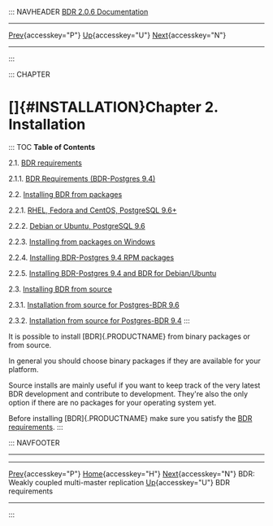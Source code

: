 ::: NAVHEADER
  [BDR 2.0.6 Documentation](index.md)                                                                                                                
  ----------------------------------------------------------------------------------------------------- ------------------------------------------- -- ---------------------------------------------------------------------
  [Prev](weak-coupled-multimaster.md "BDR: Weakly coupled multi-master replication"){accesskey="P"}   [Up](getting-started.md){accesskey="U"}        [Next](install-requirements.md "BDR requirements"){accesskey="N"}

------------------------------------------------------------------------
:::

::: CHAPTER
# []{#INSTALLATION}Chapter 2. Installation

::: TOC
**Table of Contents**

2.1. [BDR requirements](install-requirements.md)

2.1.1. [BDR Requirements (BDR-Postgres
9.4)](install-requirements.md#INSTALL-REQUIREMENTS-94)

2.2. [Installing BDR from packages](installation-packages.md)

2.2.1. [RHEL, Fedora and CentOS, PostgreSQL
9.6+](installation-packages.md#INSTALLATION-PACKAGES-REDHAT)

2.2.2. [Debian or Ubuntu, PostgreSQL
9.6](installation-packages.md#INSTALLATION-PACKAGES-DEBIAN)

2.2.3. [Installing from packages on
Windows](installation-packages.md#INSTALLATION-PACKAGES-WINDOWS)

2.2.4. [Installing BDR-Postgres 9.4 RPM
packages](installation-packages.md#INSTALLATION-PACKAGES-REDHAT-94)

2.2.5. [Installing BDR-Postgres 9.4 and BDR for
Debian/Ubuntu](installation-packages.md#INSTALLATION-PACKAGES-DEBIAN-94)

2.3. [Installing BDR from source](installation-source.md)

2.3.1. [Installation from source for Postgres-BDR
9.6](installation-source.md#INSTALLATION-SOURCE-EXTENSION)

2.3.2. [Installation from source for Postgres-BDR
9.4](installation-source.md#INSTALLATION-SOURCE-94)
:::

It is possible to install [BDR]{.PRODUCTNAME} from binary packages or
from source.

In general you should choose binary packages if they are available for
your platform.

Source installs are mainly useful if you want to keep track of the very
latest BDR development and contribute to development. They\'re also the
only option if there are no packages for your operating system yet.

Before installing [BDR]{.PRODUCTNAME} make sure you satisfy the [BDR
requirements](install-requirements.md).
:::

::: NAVFOOTER

------------------------------------------------------------------------

  ------------------------------------------------------ ------------------------------------------- --------------------------------------------------
  [Prev](weak-coupled-multimaster.md){accesskey="P"}        [Home](index.md){accesskey="H"}        [Next](install-requirements.md){accesskey="N"}
  BDR: Weakly coupled multi-master replication            [Up](getting-started.md){accesskey="U"}                                    BDR requirements
  ------------------------------------------------------ ------------------------------------------- --------------------------------------------------
:::
